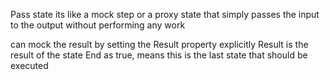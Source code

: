 Pass state
its like a mock step or a proxy state that simply passes 
the input to the output without performing any work

can mock the result by setting the Result property explicitly
Result is the result of the state
End as true, means this is the last state that should be executed

